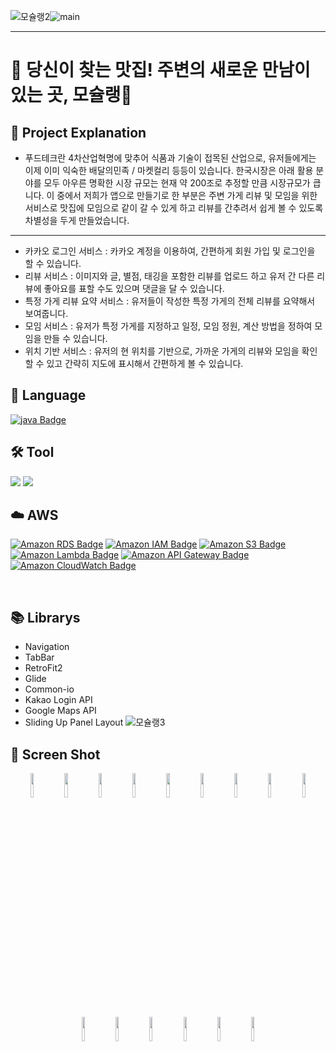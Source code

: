 ![모슐랭2](https://github.com/moschelin-app/client_mochelin_android/assets/124113134/0b3a8477-fb24-409f-b0a3-d6001978cbc7)![main](https://github.com/moschelin-app/client_mochelin_android/assets/124220561/ba1cdca6-b93e-4d61-bdaa-f56bea3d32c0)


---
# 🍳 당신이 찾는 맛집! 주변의 새로운 만남이 있는 곳, 모슐랭🍴

## 📌 Project Explanation

-  푸드테크란 4차산업혁명에 맞추어 식품과 기술이 접목된 산업으로, 유저들에게는 이제 이미 익숙한 배달의민족 / 마켓컬리 등등이 있습니다. 한국시장은 아래 활용 분야를 모두 아우른 명확한 시장 규모는 현재 약 200조로 추정할 만큼 시장규모가 큽니다. 이 중에서 저희가 앱으로 만들기로 한 부분은 주변 가게 리뷰 및 모임을 위한 서비스로 맛집에 모임으로 같이 갈 수 있게 하고 리뷰를 간추려서 쉽게 볼 수 있도록 차별성을 두게 만들었습니다.

---
- 카카오 로그인 서비스 : 카카오 계정을 이용하여, 간편하게 회원 가입 및 로그인을 할 수 있습니다.
- 리뷰 서비스 : 이미지와 글, 별점, 태깅을 포함한 리뷰를 업로드 하고 유저 간 다른 리뷰에 좋아요를 표할 수도 있으며 댓글을 달 수 있습니다. 
- 특정 가게 리뷰 요약 서비스 : 유저들이 작성한 특정 가게의 전체 리뷰를 요약해서 보여줍니다.
- 모임 서비스 : 유저가 특정 가게를 지정하고 일정, 모임 정원, 계산 방법을 정하여 모임을 만들 수 있습니다.
- 위치 기반 서비스 : 유저의 현 위치를 기반으로, 가까운 가게의 리뷰와 모임을 확인할 수 있고 간략히 지도에 표시해서 간편하게 볼 수 있습니다.


## 💬 Language <br/>
[![java Badge](https://img.shields.io/badge/-java-orange?style=flat)](https://www.oracle.com/java/technologies/downloads/)
<br/>

## 🛠️ Tool<br/>
<img src="https://img.shields.io/badge/Android-3DDC84?style=flat-square&logo=android&logoColor=white"/> <img src="https://img.shields.io/badge/Android%20Studio-3DDC84?style=flat&logo=Android%20Studio&logoColor=white"/>
<br/>

## ☁️ AWS<br/>
[![Amazon RDS Badge](https://img.shields.io/badge/AWS%20RDS-4479A1?style=flat&logo=Amazon%20RDS&logoColor=white)](https://aws.amazon.com/ko/rds/)
[![Amazon IAM Badge](https://img.shields.io/badge/AWS%20IAM-red?style=flat&logo=Amazon%20IAM&logoColor=white)](https://aws.amazon.com/ko/rds/)
[![Amazon S3 Badge](https://img.shields.io/badge/AWS%20S3-569A31?style=flat&logo=Amazon%20S3&logoColor=white)](https://aws.amazon.com/ko/s3/)
[![Amazon Lambda Badge](https://img.shields.io/badge/AWS%20Lambda-FF9900?style=flat&logo=AWS%20Lambda&logoColor=white)](https://aws.amazon.com/ko/lambda/)
[![Amazon API Gateway Badge](https://img.shields.io/badge/AWS%20API%20Gateway-blue?style=flat&logo=AWS%20API%20Gateway&logoColor=white)](https://aws.amazon.com/ko/api-gateway/)
[![Amazon CloudWatch Badge](https://img.shields.io/badge/AWS%20CloudWatch-FF4F8B?style=flat&logo=AWS%20CloudWatch&logoColor=white)](https://aws.amazon.com/ko/cloudwatch/)

<br/>

## 📚 Librarys
- Navigation
- TabBar
- RetroFit2
- Glide
- Common-io
- Kakao Login API
- Google Maps API
- Sliding Up Panel Layout
![모슐랭3](https://github.com/moschelin-app/client_mochelin_android/assets/124113134/7a861089-e2bf-4352-85b1-b324014863d7)


## 📸 Screen Shot
<p align="center">
<img src="https://github.com/moschelin-app/client_mochelin_android/assets/124113134/a478dd60-983a-440e-b290-19643565429a".jpg?raw=true" width="10%" height="10%">
<img src="".jpg?raw=true" width="10%" height="10%">
<img src="https://github.com/moschelin-app/client_mochelin_android/assets/124113134/a478dd60-983a-440e-b290-19643565429a".jpg?raw=true" width="10%" height="10%">
<img src="https://github.com/moschelin-app/client_mochelin_android/assets/124113134/a66e1530-cb1c-42e4-9365-886d6a493de3".jpg?raw=true" width="10%" height="10%">
<img src="https://github.com/moschelin-app/client_mochelin_android/assets/124113134/7a861089-e2bf-4352-85b1-b324014863d7".jpg?raw=true" width="10%" height="10%">
<img src="https://github.com/moschelin-app/client_mochelin_android/assets/124113134/a478dd60-983a-440e-b290-19643565429a".jpg?raw=true" width="10%" height="10%">
<img src="https://github.com/moschelin-app/client_mochelin_android/assets/124113134/a478dd60-983a-440e-b290-19643565429a".jpg?raw=true" width="10%" height="10%">
<img src="https://github.com/moschelin-app/client_mochelin_android/assets/124113134/a478dd60-983a-440e-b290-19643565429a".jpg?raw=true" width="10%" height="10%">
<img src="https://github.com/moschelin-app/client_mochelin_android/assets/124113134/a478dd60-983a-440e-b290-19643565429a".jpg?raw=true" width="10%" height="10%">
<img src="https://github.com/moschelin-app/client_mochelin_android/assets/124113134/a478dd60-983a-440e-b290-19643565429a".jpg?raw=true" width="10%" height="10%">
<img src="https://github.com/moschelin-app/client_mochelin_android/assets/124113134/a478dd60-983a-440e-b290-19643565429a".jpg?raw=true" width="10%" height="10%">
<img src="https://github.com/moschelin-app/client_mochelin_android/assets/124113134/a478dd60-983a-440e-b290-19643565429a".jpg?raw=true" width="10%" height="10%">
<img src="https://github.com/moschelin-app/client_mochelin_android/assets/124113134/a478dd60-983a-440e-b290-19643565429a".jpg?raw=true" width="10%" height="10%">
<img src="https://github.com/moschelin-app/client_mochelin_android/assets/124113134/a478dd60-983a-440e-b290-19643565429a".jpg?raw=true" width="10%" height="10%">
<img src="https://github.com/moschelin-app/client_mochelin_android/assets/124113134/a478dd60-983a-440e-b290-19643565429a".jpg?raw=true" width="10%" height="10%">





</p>
<br>

